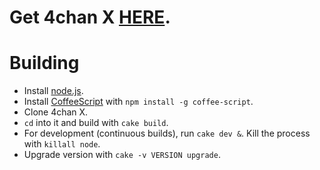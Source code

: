 # Get 4chan X [HERE](http://mayhemydg.github.com/4chan-x/).

# Building

- Install [node.js](http://nodejs.org/).
- Install [CoffeeScript](http://coffeescript.org/) with `npm install -g coffee-script`.
- Clone 4chan X.
- `cd` into it and build with `cake build`.
- For development (continuous builds), run `cake dev &`. Kill the process with `killall node`.
- Upgrade version with `cake -v VERSION upgrade`.
